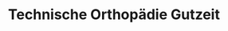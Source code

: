 ---
title: "Technische Orthopädie Gutzeit"
url: /stuttgart/technische-orthopaedie-gutzeit/
shop: Allgemein
---